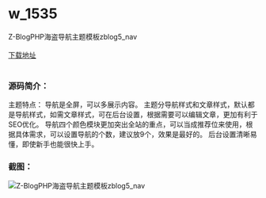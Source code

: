 # w_1535
Z-BlogPHP海盗导航主题模板zblog5_nav
<br/></br>
[下载地址](https://www.uuid2.com/1535.html "下载地址")
<br/></br>
<h3>源码简介：</h3>
<p>主题特点：
导航是全屏，可以多展示内容。
主题分导航样式和文章样式，默认都是导航样式，如需文章样式，可在后台设置，根据需要可以编辑文章，更加有利于SEO优化。
导航四个颜色模块更加突出全站的重点，可以当成推荐位来使用，根据具体需求，可以设置导航的个数，建议放9个，效果是最好的。
后台设置清晰易懂，即使新手也能很快上手。<p>
<h3>截图：</h3>
<img src="https://www.uuid2.com/wp-content/uploads/img/202109/5e1b012508.jpg" alt="Z-BlogPHP海盗导航主题模板zblog5_nav">
